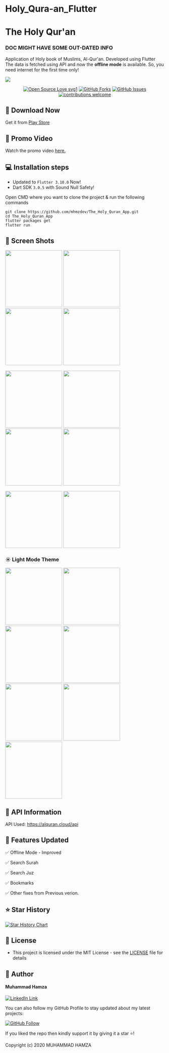 # Holy_Qura-an_Flutter
# The Holy Qur'an
### DOC MIGHT HAVE SOME OUT-DATED INFO

Application of Holy book of Muslims, Al-Qur'an. Developed using Flutter
The data is fetched using API and now the **offline mode** is available. So, you need internet for the first time only!

<img src="https://user-images.githubusercontent.com/43790152/163690699-e5a08def-5b9b-49f2-93d4-7f3ff5ee1862.png">

<div align="center">

[![Open Source Love svg1](https://badges.frapsoft.com/os/v1/open-source.svg?v=103)](#)
[![GitHub Forks](https://img.shields.io/github/forks/saadhaxxan/Car_Game_Python_Pygame.svg?style=social&label=Fork&maxAge=2592000)](https://github.com/m-hamzashakeel/The_Holy_Quran_App/fork)
[![GitHub Issues](https://img.shields.io/github/issues/saadhaxxan/Car_Game_Python_Pygame.svg?style=flat&label=Issues&maxAge=2592000)](https://github.com/m-hamzashakeel/The_Holy_Quran_App/issues)
[![contributions welcome](https://img.shields.io/badge/contributions-welcome-brightgreen.svg?style=flat&label=Contributions&colorA=red&colorB=black	)](#)

</div>

## 📁 Download Now

Get it from <a href="https://play.google.com/store/apps/details?id=com.hmz.al_quran">Play Store</a>

## 🎥 Promo Video

Watch the promo video <a href="https://www.youtube.com/watch?v=ghD5H9TF9sU&ab_channel=HappyFluttering">here.</a>

## 💻 Installation steps

- Updated to `Flutter 3.10.0` Now!
- Dart SDK `3.0.5` with Sound Null Safety!

Open CMD where you want to clone the project & run the following commands

```
git clone https://github.com/mhmzdev/The_Holy_Quran_App.git
cd The_Holy_Quran_App
flutter packages get
flutter run
```

## 📱 Screen Shots

<img src="https://user-images.githubusercontent.com/43790152/115233270-1c961780-a131-11eb-9dcd-16338c78f222.gif" width=180> <img src="https://user-images.githubusercontent.com/43790152/115108730-73fa8300-9f8b-11eb-9001-2c57b12e059d.jpg" width=180> <img src="https://user-images.githubusercontent.com/43790152/115233367-3f283080-a131-11eb-98e1-247dd43cf8ef.gif" width=180> <img src="https://user-images.githubusercontent.com/43790152/115233411-4f401000-a131-11eb-91fb-d355fca4ae38.gif" width=180>

<img src="https://user-images.githubusercontent.com/43790152/115233478-64b53a00-a131-11eb-88a2-88284cce1769.gif" width=180> <img src="https://user-images.githubusercontent.com/43790152/115233470-60891c80-a131-11eb-9057-c177509d2f0c.gif" width=180> <img src="https://user-images.githubusercontent.com/43790152/115233480-667efd80-a131-11eb-8dfb-adff08cfc463.gif" width=180> <img src="https://user-images.githubusercontent.com/43790152/115233600-8b737080-a131-11eb-8ee5-bed207a234cc.gif" width=180>

<img src="https://user-images.githubusercontent.com/43790152/115108661-1cf4ae00-9f8b-11eb-8947-2cbfae98016e.jpg" width=180> <img src="https://user-images.githubusercontent.com/43790152/115108613-da32d600-9f8a-11eb-88dd-057b1304631a.jpg" width=180> 

### ☀ Light Mode Theme

<img src="https://user-images.githubusercontent.com/43790152/115233109-f40e1d80-a130-11eb-8c3a-ac3e2686dbad.gif" width=180> <img src="https://user-images.githubusercontent.com/43790152/115233686-a7771200-a131-11eb-9502-ba8d63a40157.jpeg" width=180> <img src="https://user-images.githubusercontent.com/43790152/115233677-a5ad4e80-a131-11eb-925c-8adfa04c6876.jpeg" width=180> <img src="https://user-images.githubusercontent.com/43790152/115233689-a80fa880-a131-11eb-888e-e5d97424f9f2.jpeg" width=180> <img src="https://user-images.githubusercontent.com/43790152/115233684-a6de7b80-a131-11eb-86cd-7d3ca74fcd79.jpeg" width=180> <img src="https://user-images.githubusercontent.com/43790152/115233681-a645e500-a131-11eb-8e85-10343086412e.jpeg" width=180> <img src="https://user-images.githubusercontent.com/43790152/115233695-a8a83f00-a131-11eb-9bed-202292be47e7.jpeg" width=180> 


## 🔗 API Information

API Used: https://alquran.cloud/api

## 🎯 Features Updated

✅ Offline Mode - Improved

✅ Search Surah

✅ Search Juz

✅ Bookmarks

✅ Other fixes from Previous verion.

## ⭐️ Star History

[![Star History Chart](https://api.star-history.com/svg?repos=mhmzdev/the-holy-quran-app&type=Date)](https://www.star-history.com/#mhmzdev/the-holy-quran-app&Date)

## 🔑 License
- This project is licensed under the MIT License - see the [LICENSE](LICENSE.md) file for details

## 🧑 Author

#### Muhammad Hamza
[![LinkedIn Link](https://img.shields.io/badge/Connect-Hamza-blue.svg?logo=linkedin&longCache=true&style=social&label=Connect
)](https://www.linkedin.com/in/mhmzdev)

You can also follow my GitHub Profile to stay updated about my latest projects:

[![GitHub Follow](https://img.shields.io/badge/Connect-Hamza-blue.svg?logo=Github&longCache=true&style=social&label=Follow)](https://github.com/m-hamzashakeel)

If you liked the repo then kindly support it by giving it a star ⭐!

Copyright (c) 2020 MUHAMMAD HAMZA
